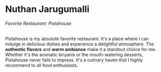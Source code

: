 <h1>Nuthan Jarugumalli</h1>
<h6>Favorite Restaurant: Pistahouse</h6>
<p>Pistahouse is my absolute favorite restaurant. It's a place where I can indulge in delicious dishes and experience a delightful atmosphere. The <strong>authentic flavors</strong> and <strong>warm ambiance</strong> make it a standout choice for me. Whether it's the aromatic biryanis or the mouth-watering desserts, Pistahouse never fails to impress. It's a culinary haven that I highly recommend to all food enthusiasts.</p>
